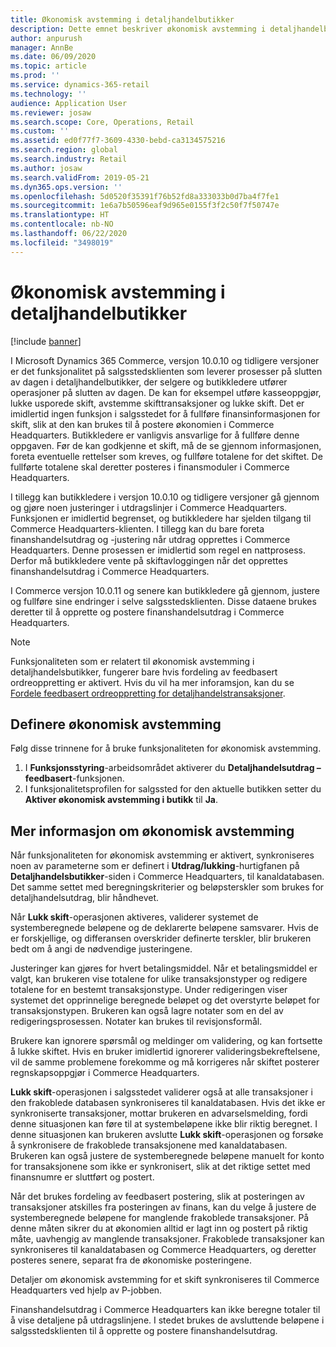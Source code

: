 ```yaml
---
title: Økonomisk avstemming i detaljhandelbutikker
description: Dette emnet beskriver økonomisk avstemming i detaljhandelbutikker for salgssted for Microsoft Dynamics 365 Commerce.
author: anpurush
manager: AnnBe
ms.date: 06/09/2020
ms.topic: article
ms.prod: ''
ms.service: dynamics-365-retail
ms.technology: ''
audience: Application User
ms.reviewer: josaw
ms.search.scope: Core, Operations, Retail
ms.custom: ''
ms.assetid: ed0f77f7-3609-4330-bebd-ca3134575216
ms.search.region: global
ms.search.industry: Retail
ms.author: josaw
ms.search.validFrom: 2019-05-21
ms.dyn365.ops.version: ''
ms.openlocfilehash: 5d0520f35391f76b52fd8a333033b0d7ba4f7fe1
ms.sourcegitcommit: 1e6a7b50596eaf9d965e0155f3f2c50f7f50747e
ms.translationtype: HT
ms.contentlocale: nb-NO
ms.lasthandoff: 06/22/2020
ms.locfileid: "3498019"
---
```

# <a name="financial-reconciliation-in-retail-stores"></a>Økonomisk avstemming i detaljhandelbutikker

[!include [banner](includes/banner.md)]

I Microsoft Dynamics 365 Commerce, versjon 10.0.10 og tidligere versjoner er det funksjonalitet på salgsstedsklienten som leverer prosesser på slutten av dagen i detaljhandelbutikker, der selgere og butikkledere utfører operasjoner på slutten av dagen. De kan for eksempel utføre kasseoppgjør, lukke usporede skift, avstemme skifttransaksjoner og lukke skift. Det er imidlertid ingen funksjon i salgsstedet for å fullføre finansinformasjonen for skift, slik at den kan brukes til å postere økonomien i Commerce Headquarters. Butikkledere er vanligvis ansvarlige for å fullføre denne oppgaven. Før de kan godkjenne et skift, må de se gjennom informasjonen, foreta eventuelle rettelser som kreves, og fullføre totalene for det skiftet. De fullførte totalene skal deretter posteres i finansmoduler i Commerce Headquarters.

I tillegg kan butikkledere i versjon 10.0.10 og tidligere versjoner gå gjennom og gjøre noen justeringer i utdragslinjer i Commerce Headquarters. Funksjonen er imidlertid begrenset, og butikkledere har sjelden tilgang til Commerce Headquarters-klienten. I tillegg kan du bare foreta finanshandelsutdrag og -justering når utdrag opprettes i Commerce Headquarters. Denne prosessen er imidlertid som regel en nattprosess. Derfor må butikkledere vente på skiftavloggingen når det opprettes finanshandelsutdrag i Commerce Headquarters.

I Commerce versjon 10.0.11 og senere kan butikkledere gå gjennom, justere og fullføre sine endringer i selve salgsstedsklienten. Disse dataene brukes deretter til å opprette og postere finanshandelsutdrag i Commerce Headquarters.

> [!NOTE]
> Funksjonaliteten som er relatert til økonomisk avstemming i detaljhandelsbutikker, fungerer bare hvis fordeling av feedbasert ordreoppretting er aktivert. Hvis du vil ha mer inforamsjon, kan du se [Fordele feedbasert ordreoppretting for detaljhandelstransaksjoner](trickle-feed.md).

## <a name="set-up-financial-reconciliation"></a>Definere økonomisk avstemming

Følg disse trinnene for å bruke funksjonaliteten for økonomisk avstemming.

1. I **Funksjonsstyring**-arbeidsområdet aktiverer du **Detaljhandelsutdrag – feedbasert**-funksjonen.
1. I funksjonalitetsprofilen for salgssted for den aktuelle butikken setter du **Aktiver økonomisk avstemming i butikk** til **Ja**.

## <a name="more-information-about-financial-reconciliation"></a>Mer informasjon om økonomisk avstemming

Når funksjonaliteten for økonomisk avstemming er aktivert, synkroniseres noen av parameterne som er definert i **Utdrag/lukking**-hurtigfanen på **Detaljhandelsbutikker**-siden i Commerce Headquarters, til kanaldatabasen. Det samme settet med beregningskriterier og beløpsterskler som brukes for detaljhandelsutdrag, blir håndhevet.

Når **Lukk skift**-operasjonen aktiveres, validerer systemet de systemberegnede beløpene og de deklarerte beløpene samsvarer. Hvis de er forskjellige, og differansen overskrider definerte terskler, blir brukeren bedt om å angi de nødvendige justeringene.

Justeringer kan gjøres for hvert betalingsmiddel. Når et betalingsmiddel er valgt, kan brukeren vise totalene for ulike transaksjonstyper og redigere totalene for en bestemt transaksjonstype. Under redigeringen viser systemet det opprinnelige beregnede beløpet og det overstyrte beløpet for transaksjonstypen. Brukeren kan også lagre notater som en del av redigeringsprosessen. Notater kan brukes til revisjonsformål.

Brukere kan ignorere spørsmål og meldinger om validering, og kan fortsette å lukke skiftet. Hvis en bruker imidlertid ignorerer valideringsbekreftelsene, vil de samme problemene forekomme og må korrigeres når skiftet posterer regnskapsoppgjør i Commerce Headquarters.

**Lukk skift**-operasjonen i salgsstedet validerer også at alle transaksjoner i den frakoblede databasen synkroniseres til kanaldatabasen. Hvis det ikke er synkroniserte transaksjoner, mottar brukeren en advarselsmelding, fordi denne situasjonen kan føre til at systembeløpene ikke blir riktig beregnet. I denne situasjonen kan brukeren avslutte **Lukk skift**-operasjonen og forsøke å synkronisere de frakoblede transaksjonene med kanaldatabasen. Brukeren kan også justere de systemberegnede beløpene manuelt for konto for transaksjonene som ikke er synkronisert, slik at det riktige settet med finansnumre er sluttført og postert. 

Når det brukes fordeling av feedbasert postering, slik at posteringen av transaksjoner atskilles fra posteringen av finans, kan du velge å justere de systemberegnede beløpene for manglende frakoblede transaksjoner. På denne måten sikrer du at økonomien alltid er lagt inn og postert på riktig måte, uavhengig av manglende transaksjoner. Frakoblede transaksjoner kan synkroniseres til kanaldatabasen og Commerce Headquarters, og deretter posteres senere, separat fra de økonomiske posteringene.

Detaljer om økonomisk avstemming for et skift synkroniseres til Commerce Headquarters ved hjelp av P-jobben.

Finanshandelsutdrag i Commerce Headquarters kan ikke beregne totaler til å vise detaljene på utdragslinjene. I stedet brukes de avsluttende beløpene i salgsstedsklienten til å opprette og postere finanshandelsutdrag.
